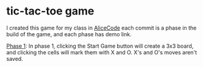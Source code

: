 # tic-tac-toe game
I created this game for my class in [AliceCode](https://www.alicecode.org/en)
each commit is a phase in the build of the game, and each phase has demo link.

[Phase 1](https://tic-tac-toe-phase-1.netlify.app/): In phase 1, clicking the Start Game button will create a 3x3 board, and clicking the cells will mark them with X and O. X's and O's moves aren't saved.

